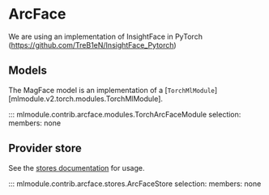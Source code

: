 # ArcFace

We are using an implementation of InsightFace in PyTorch (https://github.com/TreB1eN/InsightFace_Pytorch)

## Models

The MagFace model is an implementation of a [`TorchMlModule`][mlmodule.v2.torch.modules.TorchMlModule].

::: mlmodule.contrib.arcface.modules.TorchArcFaceModule
    selection:
        members: none

## Provider store

See the [stores documentation](../references/stores.md) for usage.

::: mlmodule.contrib.arcface.stores.ArcFaceStore
    selection:
        members: none
